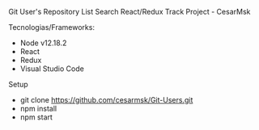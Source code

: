 Git User's Repository List Search React/Redux Track Project - CesarMsk

Tecnologias/Frameworks:

- Node v12.18.2
- React
- Redux
- Visual Studio Code


Setup
- git clone https://github.com/cesarmsk/Git-Users.git
- npm install
- npm start
